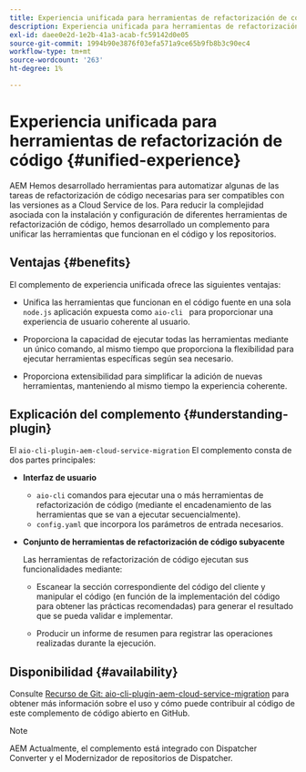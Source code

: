 ```yaml
---
title: Experiencia unificada para herramientas de refactorización de código
description: Experiencia unificada para herramientas de refactorización de código
exl-id: daee0e2d-1e2b-41a3-acab-fc59142d0e05
source-git-commit: 1994b90e3876f03efa571a9ce65b9fb8b3c90ec4
workflow-type: tm+mt
source-wordcount: '263'
ht-degree: 1%

---
```


# Experiencia unificada para herramientas de refactorización de código {#unified-experience}

AEM Hemos desarrollado herramientas para automatizar algunas de las tareas de refactorización de código necesarias para ser compatibles con las versiones as a Cloud Service de los. Para reducir la complejidad asociada con la instalación y configuración de diferentes herramientas de refactorización de código, hemos desarrollado un complemento para unificar las herramientas que funcionan en el código y los repositorios.

## Ventajas {#benefits}

El complemento de experiencia unificada ofrece las siguientes ventajas:

* Unifica las herramientas que funcionan en el código fuente en una sola `node.js` aplicación expuesta como `aio-cli ` para proporcionar una experiencia de usuario coherente al usuario.

* Proporciona la capacidad de ejecutar todas las herramientas mediante un único comando, al mismo tiempo que proporciona la flexibilidad para ejecutar herramientas específicas según sea necesario.

* Proporciona extensibilidad para simplificar la adición de nuevas herramientas, manteniendo al mismo tiempo la experiencia coherente.

## Explicación del complemento {#understanding-plugin}

El `aio-cli-plugin-aem-cloud-service-migration` El complemento consta de dos partes principales:

* **Interfaz de usuario**

   * `aio-cli` comandos para ejecutar una o más herramientas de refactorización de código (mediante el encadenamiento de las herramientas que se van a ejecutar secuencialmente).
   * `config.yaml` que incorpora los parámetros de entrada necesarios.

* **Conjunto de herramientas de refactorización de código subyacente**

  Las herramientas de refactorización de código ejecutan sus funcionalidades mediante:

   * Escanear la sección correspondiente del código del cliente y manipular el código (en función de la implementación del código para obtener las prácticas recomendadas) para generar el resultado que se pueda validar e implementar.

   * Producir un informe de resumen para registrar las operaciones realizadas durante la ejecución.

## Disponibilidad {#availability}

Consulte [Recurso de Git: aio-cli-plugin-aem-cloud-service-migration](https://github.com/adobe/aio-cli-plugin-aem-cloud-service-migration) para obtener más información sobre el uso y cómo puede contribuir al código de este complemento de código abierto en GitHub.

>[!NOTE]
>AEM Actualmente, el complemento está integrado con Dispatcher Converter y el Modernizador de repositorios de Dispatcher.
